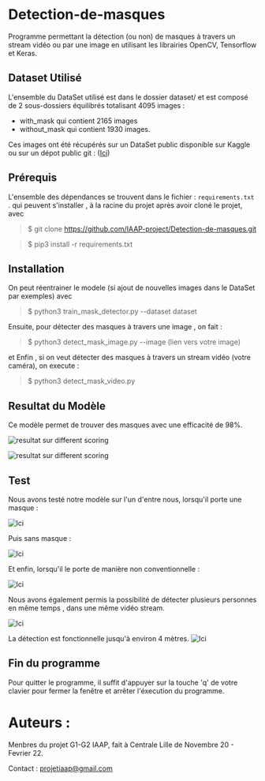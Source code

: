 # Detection-de-masques
Programme permettant la détection (ou non) de masques à travers un stream vidéo ou par une image en utilisant les librairies OpenCV, Tensorflow et Keras.


## Dataset Utilisé 
L'ensemble du DataSet utilisé est dans le dossier dataset/  et est composé de 2 sous-dossiers équilibrés totalisant 4095 images : 
- with_mask  qui contient 2165 images 
- without_mask qui contient 1930 images.

Ces images ont été récupérés sur un DataSet public disponible sur Kaggle ou sur un dépot public git : ([Ici](https://github.com/X-zhangyang/Real-World-Masked-Face-Dataset)) 

## Prérequis 
L'ensemble des dépendances se trouvent dans le fichier : 
``` requirements.txt ``` . qui peuvent s'installer , à la racine du projet après avoir cloné le projet, avec 

>$ git clone https://github.com/IAAP-project/Detection-de-masques.git 

>$ pip3 install -r requirements.txt

## Installation
 On peut réentrainer le modele (si ajout de nouvelles images dans le DataSet par exemples) avec 
 
 >$ python3 train_mask_detector.py --dataset dataset
 
 Ensuite, pour détecter des masques à travers une image , on fait : 
 
 >$ python3 detect_mask_image.py --image (lien vers votre image)

et Enfin , si on veut détecter des masques à travers un stream vidéo (votre caméra), on execute : 

>$ python3 detect_mask_video.py

## Resultat du Modèle

Ce modèle permet de trouver des masques avec une efficacité de 98%.

![resultat sur different scoring](https://github.com/IAAP-project/Detection-de-masques/blob/main/result/accuracy.png )

![resultat sur different scoring](https://github.com/IAAP-project/Detection-de-masques/blob/main/result/train.png)

## Test 
Nous avons testé notre modèle sur l'un d'entre nous, lorsqu'il porte une masque : 

![Ici](https://github.com/IAAP-project/Detection-de-masques/blob/main/result/withMask.png)

Puis sans masque : 

![Ici](https://github.com/IAAP-project/Detection-de-masques/blob/main/result/without.png)

Et enfin, lorsqu'il le porte de manière non conventionnelle : 

![Ici](https://github.com/IAAP-project/Detection-de-masques/blob/main/result/withOrWithout.png)

Nous avons également permis la possibilité de détecter plusieurs personnes en même temps , dans une même vidéo stream.

![Ici](https://github.com/IAAP-project/Detection-de-masques/blob/main/result/detection_mulitple.png)

La détection est fonctionnelle jusqu'à environ 4 mètres. 
![Ici](https://github.com/IAAP-project/Detection-de-masques/blob/main/result/distance.png)

## Fin du programme 

Pour quitter le programme, il suffit d'appuyer sur la touche 'q' de votre clavier pour fermer la fenêtre et arrêter l'éxecution du programme.


# Auteurs : 

Menbres du projet G1-G2 IAAP, fait à Centrale Lille de Novembre 20 - Fevrier 22.

Contact : projetiaap@gmail.com

